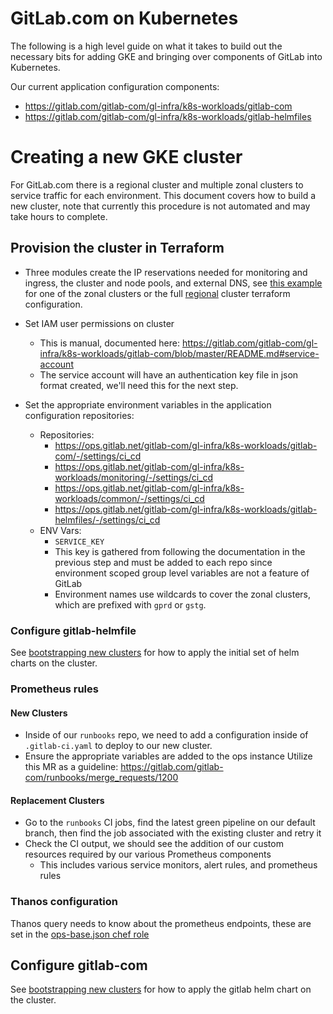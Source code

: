 # GitLab.com on Kubernetes

The following is a high level guide on what it takes to build out the necessary
bits for adding GKE and bringing over components of GitLab into Kubernetes.

Our current application configuration components:

* <https://gitlab.com/gitlab-com/gl-infra/k8s-workloads/gitlab-com>
* <https://gitlab.com/gitlab-com/gl-infra/k8s-workloads/gitlab-helmfiles>

# Creating a new GKE cluster

For GitLab.com there is a regional cluster and multiple zonal clusters to service traffic for each environment.
This document covers how to build a new cluster, note that currently this procedure is not automated and may take hours to complete.

## Provision the cluster in Terraform

* Three modules create the IP reservations needed for monitoring and ingress, the cluster and node pools, and external DNS, see [this example](https://ops.gitlab.net/gitlab-com/gitlab-com-infrastructure/-/blob/d6e0599570e70363456c1a1da8ab512b414f9a91/environments/gprd/gke-zonal.tf#L7-65) for one of the zonal clusters or the full [regional](https://ops.gitlab.net/gitlab-com/gitlab-com-infrastructure/-/blob/master/environments/gprd/gke-regional.tf) cluster terraform configuration.

* Set IAM user permissions on cluster
  * This is manual, documented here: <https://gitlab.com/gitlab-com/gl-infra/k8s-workloads/gitlab-com/blob/master/README.md#service-account>
  * The service account will have an authentication key file in json format created, we'll need this for the next step.
* Set the appropriate environment variables in the application configuration repositories:
  * Repositories:
    * <https://ops.gitlab.net/gitlab-com/gl-infra/k8s-workloads/gitlab-com/-/settings/ci_cd>
    * <https://ops.gitlab.net/gitlab-com/gl-infra/k8s-workloads/monitoring/-/settings/ci_cd>
    * <https://ops.gitlab.net/gitlab-com/gl-infra/k8s-workloads/common/-/settings/ci_cd>
    * <https://ops.gitlab.net/gitlab-com/gl-infra/k8s-workloads/gitlab-helmfiles/-/settings/ci_cd>
  * ENV Vars:
    * `SERVICE_KEY`
    * This key is gathered from following the documentation in the previous step and must be added to each repo since environment scoped group level variables are not a feature of GitLab
    * Environment names use wildcards to cover the zonal clusters, which are prefixed with `gprd` or `gstg`.

### Configure gitlab-helmfile

See [bootstrapping new clusters](https://gitlab.com/gitlab-com/gl-infra/k8s-workloads/gitlab-helmfiles/-/blob/master/README.md#bootstrapping-new-clusters) for how to apply the initial set of helm charts on the cluster.

### Prometheus rules

#### New Clusters

* Inside of our `runbooks` repo, we need to add a configuration inside of `.gitlab-ci.yaml` to deploy to our new cluster.
* Ensure the appropriate variables are added to the ops instance Utilize this MR as a guideline: <https://gitlab.com/gitlab-com/runbooks/merge_requests/1200>

#### Replacement Clusters

* Go to the `runbooks` CI jobs, find the latest green pipeline on our default
  branch, then find the job associated with the existing cluster and retry it
* Check the CI output, we should see the addition of our custom resources
  required by our various Prometheus components
  * This includes various service monitors, alert rules, and prometheus rules

### Thanos configuration

Thanos query needs to know about the prometheus endpoints, these are set in the [ops-base.json chef role](https://ops.gitlab.net/gitlab-cookbooks/chef-repo/-/blob/31ed1e5fa4723bf9d2e837b0c0813c7c93f16b8a/roles/ops-base.json#L177-244)

## Configure gitlab-com

See [bootstrapping new clusters](https://ops.gitlab.net/gitlab-com/gl-infra/k8s-workloads/gitlab-com/-/tree/master#bootstrapping-new-clusters) for how to apply the gitlab helm chart on the cluster.
